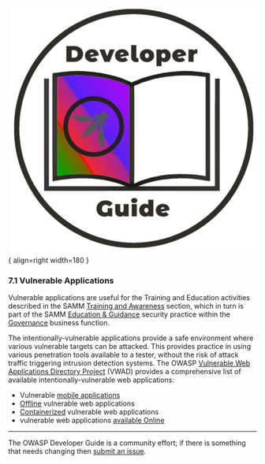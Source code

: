 ![Developer guide logo](../../assets/images/dg_logo_bbd.png "OWASP Developer Guide"){ align=right width=180 }

### 7.1 Vulnerable Applications

Vulnerable applications are useful for the Training and Education activities
described in the SAMM [Training and Awareness][sammgegta] section,
which in turn is part of the SAMM [Education & Guidance][sammgeg] security practice
within the [Governance][sammg] business function.

The intentionally-vulnerable applications provide a safe environment where various vulnerable targets can be attacked.
This provides practice in using various penetration tools available to a tester,
without the risk of attack traffic triggering intrusion detection systems.
The OWASP [Vulnerable Web Applications Directory Project][vwad] (VWAD) provides a comprehensive list of
available intentionally-vulnerable web applications:

* Vulnerable [mobile applications][vwad-mobile]
* [Offline][vwad-offline] vulnerable web applications
* [Containerized][vwad-containers] vulnerable web applications
* vulnerable web applications [available Online][vwad-online]

----

The OWASP Developer Guide is a community effort; if there is something that needs changing then [submit an issue][issue0910].

[issue0910]: https://github.com/OWASP/DevGuide/issues/new?labels=enhancement&template=request.md&title=Update:%2007-training-education/01-vulnerable-apps/00-toc
[sammg]: https://owaspsamm.org/model/governance/
[sammgeg]: https://owaspsamm.org/model/governance/education-and-guidance/
[sammgegta]: https://owaspsamm.org/model/governance/education-and-guidance/stream-a/
[vwad]: https://owasp.org/www-project-vulnerable-web-applications-directory/
[vwad-containers]: https://owasp.org/www-project-vulnerable-web-applications-directory/#div-container
[vwad-mobile]: https://owasp.org/www-project-vulnerable-web-applications-directory/#div-mobile
[vwad-online]: https://owasp.org/www-project-vulnerable-web-applications-directory/#div-online
[vwad-offline]: https://owasp.org/www-project-vulnerable-web-applications-directory/#div-offline
